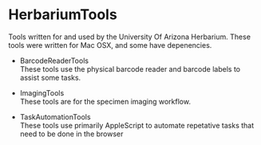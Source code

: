 # HerbariumTools
Tools written for and used by the University Of Arizona Herbarium. These tools were written for Mac OSX, and some have depenencies.

* BarcodeReaderTools  
  These tools use the physical barcode reader and barcode labels to assist some tasks.  
  
* ImagingTools  
  These tools are for the specimen imaging workflow.  
  
* TaskAutomationTools  
  These tools use primarily AppleScript to automate repetative tasks that need to be done in the browser  
  
